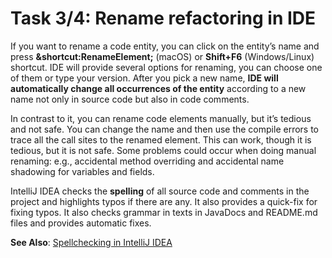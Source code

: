 # Task 3/4: Rename refactoring in IDE

If you want to rename a code entity, you can click on the entity’s name and press
**&shortcut:RenameElement;** (macOS) or **Shift+F6** (Windows/Linux) shortcut.
IDE will provide several options for renaming, you can choose one of them or type your version.
After you pick a new name, **IDE will automatically change all occurrences of the entity** according to a new name not
only
in source code but also in code comments.

In contrast to it, you can rename code elements manually, but it’s tedious and not safe. You can change the name and
then use the compile errors to trace all the call sites to the renamed element. This can work, though it is tedious, but
it is not safe. Some problems could occur when doing manual renaming: e.g., accidental method overriding and accidental
name shadowing for variables and fields.

IntelliJ IDEA checks the **spelling** of all source code and comments in the project and highlights typos if there are
any.
It also provides a quick-fix for fixing typos.
It also checks grammar in texts in JavaDocs and README.md files and provides automatic fixes.

**See Also**: [Spellchecking in IntelliJ IDEA](https://www.jetbrains.com/help/idea/spellchecking.html)

